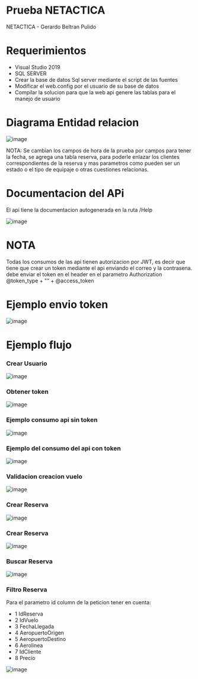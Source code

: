 # Prueba NETACTICA 
 NETACTICA - Gerardo Beltran Pulido
 

# Requerimientos
* Visual Studio 2019
* SQL SERVER
* Crear la base de datos Sql server mediante el script de las fuentes
* Modificar el web.config por el usuario de su base de datos 
* Compilar la solucion para que la web api genere las tablas para el manejo de usuario

# Diagrama Entidad relacion 

![image](https://user-images.githubusercontent.com/36347245/126010507-f50e4612-3c84-47a1-b88d-e3bdceb77533.png)

NOTA: Se cambian los campos de hora de la prueba por campos para tener la fecha, se agrega una tabla reserva, para poderle enlazar los clientes correspondientes de la reserva y mas parametros como pueden ser un estado o el tipo de equipaje o otras cuestiones relacionas.

# Documentacion del APi

El api tiene la documentacion autogenerada en la ruta /Help

![image](https://user-images.githubusercontent.com/36347245/126008525-5ad78863-73c4-46b1-bd77-4951ce2d8d37.png)


# NOTA
Todas los consumos de las api tienen autorizacion por JWT, es decir que tiene que crear un token mediante el api enviando el correo y la contrasena.
debe enviar el token en el header en el parametro Authorization @token_type + "" + @access_token

# Ejemplo envio token

![image](https://user-images.githubusercontent.com/36347245/126008335-a902971e-3135-43c8-b502-04aca2659bef.png)


# Ejemplo flujo 
### Crear Usuario
![image](https://user-images.githubusercontent.com/36347245/126008071-f68cc8f4-ba42-46f2-8d5b-6e424dda2978.png)


### Obtener token
![image](https://user-images.githubusercontent.com/36347245/126008108-042cfee9-460e-44f3-bd55-9173bd569f5f.png)


### Ejemplo consumo api sin token

![image](https://user-images.githubusercontent.com/36347245/126008191-5f3b8547-241c-437c-9f07-5823a5d6e5ac.png)

### Ejemplo del consumo del api con token

![image](https://user-images.githubusercontent.com/36347245/126008697-d40aaa98-6732-4405-a434-d6a00c4dba04.png)

### Validacion creacion vuelo 

![image](https://user-images.githubusercontent.com/36347245/126008728-09d8d09c-4012-47b1-b2c1-9be4eb9aa798.png)

### Crear Reserva

![image](https://user-images.githubusercontent.com/36347245/126008951-9ff294ca-57ef-4ba7-972f-865d16a39b42.png)

### Crear Reserva

![image](https://user-images.githubusercontent.com/36347245/126009219-b6d33b2f-6821-4748-8195-7739c3d26ba6.png)

### Buscar Reserva

![image](https://user-images.githubusercontent.com/36347245/126008809-33fc97b0-2b29-4f17-b8ac-75c48a2ca3fb.png)

### Filtro Reserva

Para el parametro id column de la peticion tener en cuenta:

* 1 IdReserva 
* 2 IdVuelo
* 3 FechaLlegada
* 4 AeropuertoOrigen
* 5 AeropuertoDestino
* 6 Aerolinea
* 7 IdCliente
* 8 Precio

![image](https://user-images.githubusercontent.com/36347245/126009161-e1494f70-7f05-4187-a47d-af2a0f7b6e9b.png)
